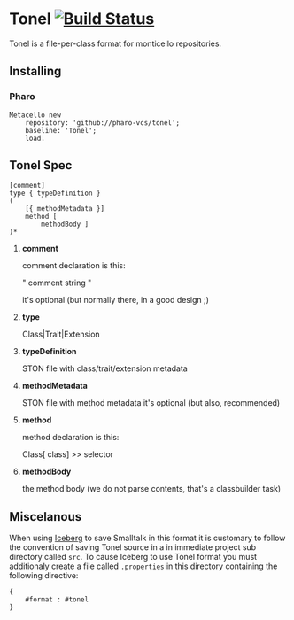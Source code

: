 # Tonel [![Build Status](https://travis-ci.org/pharo-vcs/tonel.svg)](https://travis-ci.org/pharo-vcs/tonel)

Tonel is a file-per-class format for monticello repositories.

## Installing

### Pharo

```Smalltalk
Metacello new 
	repository: 'github://pharo-vcs/tonel';
	baseline: 'Tonel';
	load.
```

## Tonel Spec

    [comment]
    type { typeDefinition }
    (
        [{ methodMetadata }]
        method [
            methodBody ] 
    )*


1. **comment**

   comment declaration is this:

    "
    comment string
    "

   it's optional (but normally there, in a good design ;)

1. **type**

   Class|Trait|Extension

1. **typeDefinition**

   STON file with class/trait/extension metadata

1. **methodMetadata**

   STON file with method metadata
   it's optional (but also, recommended)

1. **method**

   method declaration is this: 

    Class[ class] >> selector

1. **methodBody**

   the method body (we do not parse contents, that's a classbuilder task)
   
## Miscelanous

When using [Iceberg](https://github.com/pharo-vcs/iceberg) to save Smalltalk in this format it is customary to follow the convention of saving Tonel source in a in immediate project sub directory called ```src```. To cause Iceberg to use Tonel format you must additionaly create a file called ```.properties``` in this directory containing the following directive:
```
{
	#format : #tonel
}
```
